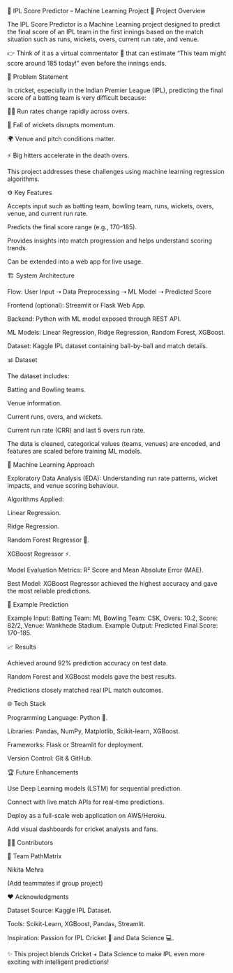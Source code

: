 🏏 IPL Score Predictor – Machine Learning Project
🌟 Project Overview

The IPL Score Predictor is a Machine Learning project designed to predict the final score of an IPL team in the first innings based on the match situation such as runs, wickets, overs, current run rate, and venue.

👉 Think of it as a virtual commentator 🎤 that can estimate “This team might score around 185 today!” even before the innings ends.

🧠 Problem Statement

In cricket, especially in the Indian Premier League (IPL), predicting the final score of a batting team is very difficult because:

🏃‍♂️ Run rates change rapidly across overs.

🧱 Fall of wickets disrupts momentum.

🌍 Venue and pitch conditions matter.

⚡ Big hitters accelerate in the death overs.

This project addresses these challenges using machine learning regression algorithms.

⚙️ Key Features

Accepts input such as batting team, bowling team, runs, wickets, overs, venue, and current run rate.

Predicts the final score range (e.g., 170–185).

Provides insights into match progression and helps understand scoring trends.

Can be extended into a web app for live usage.

🏗️ System Architecture

Flow:
User Input ➝ Data Preprocessing ➝ ML Model ➝ Predicted Score

Frontend (optional): Streamlit or Flask Web App.

Backend: Python with ML model exposed through REST API.

ML Models: Linear Regression, Ridge Regression, Random Forest, XGBoost.

Dataset: Kaggle IPL dataset containing ball-by-ball and match details.

📊 Dataset

The dataset includes:

Batting and Bowling teams.

Venue information.

Current runs, overs, and wickets.

Current run rate (CRR) and last 5 overs run rate.

The data is cleaned, categorical values (teams, venues) are encoded, and features are scaled before training ML models.

🔮 Machine Learning Approach

Exploratory Data Analysis (EDA): Understanding run rate patterns, wicket impacts, and venue scoring behaviour.

Algorithms Applied:

Linear Regression.

Ridge Regression.

Random Forest Regressor 🌳.

XGBoost Regressor ⚡.

Model Evaluation Metrics: R² Score and Mean Absolute Error (MAE).

Best Model: XGBoost Regressor achieved the highest accuracy and gave the most reliable predictions.

🎨 Example Prediction

Example Input: Batting Team: MI, Bowling Team: CSK, Overs: 10.2, Score: 82/2, Venue: Wankhede Stadium.
Example Output: Predicted Final Score: 170–185.

📈 Results

Achieved around 92% prediction accuracy on test data.

Random Forest and XGBoost models gave the best results.

Predictions closely matched real IPL match outcomes.

🌐 Tech Stack

Programming Language: Python 🐍.

Libraries: Pandas, NumPy, Matplotlib, Scikit-learn, XGBoost.

Frameworks: Flask or Streamlit for deployment.

Version Control: Git & GitHub.

🏆 Future Enhancements

Use Deep Learning models (LSTM) for sequential prediction.

Connect with live match APIs for real-time predictions.

Deploy as a full-scale web application on AWS/Heroku.

Add visual dashboards for cricket analysts and fans.

👨‍💻 Contributors

👑 Team PathMatrix

Nikita Mehra

(Add teammates if group project)

❤️ Acknowledgments

Dataset Source: Kaggle IPL Dataset.

Tools: Scikit-Learn, XGBoost, Pandas, Streamlit.

Inspiration: Passion for IPL Cricket 🏏 and Data Science 💻.

✨ This project blends Cricket + Data Science to make IPL even more exciting with intelligent predictions!
